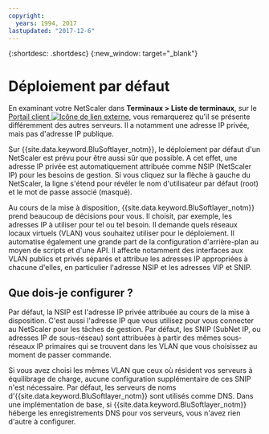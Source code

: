 ```yaml
---
copyright:
  years: 1994, 2017
lastupdated: "2017-12-6"
---
```


{:shortdesc: .shortdesc}
{:new_window: target="_blank"}

# Déploiement par défaut


En examinant votre
NetScaler dans **Terminaux > Liste de terminaux**,
sur le [Portail client ![Icône de lien externe](../../icons/launch-glyph.svg "Icône de lien externe")](https://control.softlayer.com/),
vous remarquerez qu'il se présente différemment des autres serveurs.
Il a notamment une adresse IP privée, mais pas d'adresse IP publique.


Sur {{site.data.keyword.BluSoftlayer_notm}}, le déploiement par défaut d'un NetScaler est prévu pour être aussi
sûr que possible. A cet effet, une adresse IP privée est automatiquement attribuée comme NSIP (NetScaler IP) pour les
besoins de gestion.
Si vous cliquez sur la flèche à gauche du NetScaler, la ligne s'étend pour révéler le nom d'utilisateur par défaut (root) et
le mot de passe associé (masqué).
 

Au cours de la mise à disposition, {{site.data.keyword.BluSoftlayer_notm}}
prend beaucoup de décisions pour vous.
Il choisit, par exemple, les adresses IP à utiliser pour tel ou tel besoin.
Il demande quels réseaux locaux virtuels (VLAN) vous souhaitez utiliser pour le
déploiement.
Il automatise également une grande part de la
configuration d'arrière-plan au moyen de scripts et d'une API. Il affecte notamment
des interfaces aux VLAN publics et privés séparés et attribue les adresses IP appropriées à chacune d'elles, en particulier l'adresse NSIP
et les adresses VIP et SNIP.


## Que dois-je configurer ?

Par défaut, la NSIP est l'adresse IP privée attribuée au cours de la mise à disposition. C'est aussi
l'adresse IP que vous utilisez pour vous connecter au NetScaler pour les tâches de gestion.
Par défaut, les SNIP (SubNet IP, ou adresses IP de sous-réseau)
sont attribuées à partir des mêmes sous-réseaux IP primaires qui se trouvent dans les VLAN que vous choisissez au moment de
passer commande.
 

Si vous avez choisi les mêmes VLAN que ceux où résident vos serveurs à équilibrage de charge,
aucune configuration supplémentaire de ces SNIP n'est nécessaire.
Par défaut, les serveurs de noms d'{{site.data.keyword.BluSoftlayer_notm}} sont utilisés
comme DNS.
Dans une implémentation de base, si {{site.data.keyword.BluSoftlayer_notm}} héberge les enregistrements
DNS pour vos serveurs, vous n'avez rien d'autre à configurer.


